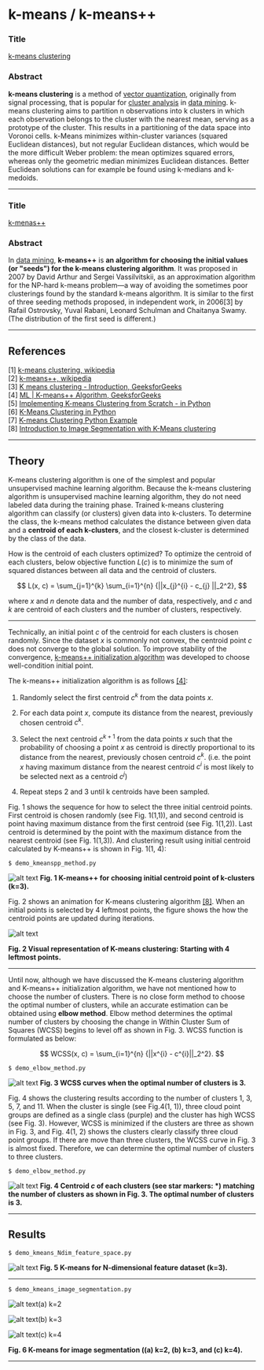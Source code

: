# k-means / k-means++

### Title

[k-means clustering](https://en.wikipedia.org/wiki/K-means_clustering)

### Abstract

**k-means clustering** is a method of [vector quantization](https://en.wikipedia.org/wiki/Vector_quantization), originally from signal processing, that is popular for [cluster analysis](https://en.wikipedia.org/wiki/Cluster_analysis) in [data mining](https://en.wikipedia.org/wiki/Data_mining). k-means clustering aims to partition n observations into k clusters in which each observation belongs to the cluster with the nearest mean, serving as a prototype of the cluster. This results in a partitioning of the data space into Voronoi cells. k-Means minimizes within-cluster variances (squared Euclidean distances), but not regular Euclidean distances, which would be the more difficult Weber problem: the mean optimizes squared errors, whereas only the geometric median minimizes Euclidean distances. Better Euclidean solutions can for example be found using k-medians and k-medoids.

---

### Title

[k-menas++](https://en.wikipedia.org/wiki/K-means++)

### Abstract

In [data mining](https://en.wikipedia.org/wiki/Data_mining), **k-means++** is **an algorithm for choosing the initial values (or "seeds") for the k-means clustering algorithm**. It was proposed in 2007 by David Arthur and Sergei Vassilvitskii, as an approximation algorithm for the NP-hard k-means problem—a way of avoiding the sometimes poor clusterings found by the standard k-means algorithm. It is similar to the first of three seeding methods proposed, in independent work, in 2006[3] by Rafail Ostrovsky, Yuval Rabani, Leonard Schulman and Chaitanya Swamy. (The distribution of the first seed is different.)

---

## References

[1] [k-means clustering, wikipedia](https://en.wikipedia.org/wiki/K-means_clustering)\
[2] [k-means++, wikipedia](https://en.wikipedia.org/wiki/K-means++)\
[3] [K means clustering - Introduction, GeeksforGeeks](https://www.geeksforgeeks.org/k-means-clustering-introduction/)\
[4] [ML | K-means++ Algorithm, GeeksforGeeks](https://www.geeksforgeeks.org/ml-k-means-algorithm/)\
[5] [Implementing K-means Clustering from Scratch - in Python](https://mmuratarat.github.io/2019-07-23/kmeans_from_scratch)\
[6] [K-Means Clustering in Python](https://mubaris.com/posts/kmeans-clustering/)\
[7] [K-means Clustering Python Example](https://towardsdatascience.com/machine-learning-algorithms-part-9-k-means-example-in-python-f2ad05ed5203)\
[8] [Introduction to Image Segmentation with K-Means clustering](https://towardsdatascience.com/introduction-to-image-segmentation-with-k-means-clustering-83fd0a9e2fc3)

---

## Theory

K-means clustering algorithm is one of the simplest and popular unsupervised machine learning algorithm.
Because the k-means clustering algorithm is unsupervised machine learning algorithm, they do not need labeled data during the training phase.
Trained k-means clustering algorithm can classify (or clusters) given data into k-clusters.
To determine the class, the k-means method calculates the distance between given data and a **centroid of each k-clusters**,
and the closest k-cluster is determined by the class of the data.

How is the centroid of each clusters optimized?
To optimize the centroid of each clusters, below objective function $L(c)$ is to minimize the sum of squared distances between all data and the centroid of clusters.

$$
L(x, c) =  \sum_{j=1}^{k} \sum_{i=1}^{n} {||x_{j}^{i} - c_{j} ||_2^2},
$$

where $x$ and $n$ denote data and the number of data, respectively, and $c$ and $k$ are centroid of each clusters and the number of clusters, respectively.

---

Technically, an initial point $c$ of the centroid for each clusters is chosen randomly. Since the dataset $x$ is commonly not convex, the centroid point $c$ does not converge to the global solution. To improve stability of the convergence, [k-means++ initialization algorithm](https://en.wikipedia.org/wiki/K-means++) was developed to choose well-condition initial point.

The k-means++ initialization algorithm is as follows [[4]](https://www.geeksforgeeks.org/ml-k-means-algorithm/):

1. Randomly select the first centroid $c^{k}$ from the data points $x$.

2. For each data point $x$, compute its distance from the nearest, previously chosen centroid $c^{k}$.

3. Select the next centroid $c^{k+1}$ from the data points $x$ such that the probability of choosing a point $x$ as centroid is directly proportional to its distance from the nearest, previously chosen centroid $c^{k}$. (i.e. the point $x$ having maximum distance from the nearest centroid $c^{i}$ is most likely to be selected next as a centroid $c^{j}$)

4. Repeat steps 2 and 3 until k centroids have been sampled.

Fig. 1 shows the sequence for how to select the three initial centroid points. First centroid is chosen randomly (see Fig. 1(1,1)), and second centroid is point having maximum distance from the first centroid (see Fig. 1(1,2)). Last centroid is determined by the point with the maximum distance from the nearest centroid (see Fig. 1(1,3)). And clustering result using initial centroid calculated by K-means++ is shown in Fig. 1(1, 4):

    $ demo_kmeanspp_method.py

![alt text](img/kmeanspp_init_centroid.png "Choose initial centroid point using K-means++ algorithm") 
**Fig. 1 K-means++ for choosing initial centroid point of k-clusters (k=3).**

Fig. 2 shows an animation for K-means clustering algorithm [[8]](https://towardsdatascience.com/introduction-to-image-segmentation-with-k-means-clustering-83fd0a9e2fc3). When an initial points is selected by 4 leftmost points, the figure shows the how the centroid points are updated during iterations.

![alt text](https://miro.medium.com/max/1600/1*ZmktlQtiZSp6p03op3EvyA.gif "Animation of K-means algorithm")

**Fig. 2 Visual representation of K-means clustering: Starting with 4 leftmost points.**

---

Until now, although we have discussed the K-means clustering algorithm and K-means++ initialization algorithm, we have not mentioned how to choose the number of clusters. There is no close form method to choose the optimal number of clusters, while an accurate estimation can be obtained using **elbow method**. Elbow method determines the optimal number of clusters by choosing the change in Within Cluster Sum of Squares (WCSS) begins to level off as shown in Fig. 3. WCSS function is formulated as below:

$$
WCSS(x, c) = \sum_{i=1}^{n} {||x^{i} - c^{i}||_2^2}.
$$

    $ demo_elbow_method.py

![alt text](./img/elbow_method.png "Cost function (WCSS) of elbow method")
**Fig. 3 WCSS curves when the optimal number of clusters is 3.**

Fig. 4 shows the clustering results according to the number of clusters 1, 3, 5, 7, and 11. When the cluster is single (see Fig.4(1, 1)), three cloud point groups are defined as a single class (purple) and the cluster has high WCSS (see Fig. 3). However, WCSS is minimized if the clusters are three as shown in Fig. 3, and Fig. 4(1, 2) shows the clusters clearly classify three cloud point groups. If there are move than three clusters, the WCSS curve in Fig. 3 is almost fixed. Therefore, we can determine the optimal number of clusters to three clusters.

    $ demo_elbow_method.py

![alt text](./img/elbow_method_clustering.png "K-means clustering along the number of clusters")
**Fig. 4 Centroid $c$ of each clusters (see star markers: \*) matching the number of clusters as shown in Fig. 3. The optimal number of clusters is 3.**

---

## Results

    $ demo_kmeans_Ndim_feature_space.py
                  

![alt text](./img/Ndim_kmeans.png "Comparision between Sci-kit package and scratch script")
**Fig. 5 K-means for N-dimensional feature dataset (k=3).**

---

    $ demo_kmeans_image_segmentation.py

![alt text](./img/img_kmeans_2clusters.png "K-means clustering when k = 2")(a) k=2

![alt text](./img/img_kmeans_3clusters.png "K-means clustering when k = 3")(b) k=3

![alt text](./img/img_kmeans_4clusters.png "K-means clustering when k = 4")(c) k=4

**Fig. 6 K-means for image segmentation ((a) k=2, (b) k=3, and (c) k=4).**

---